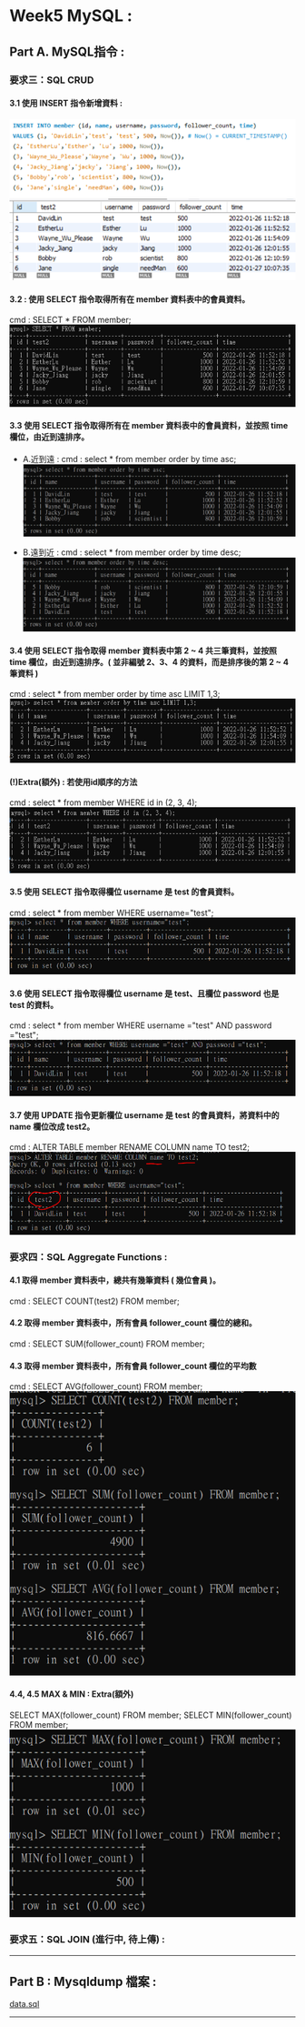 

# Week5 MySQL : 


## Part A. MySQL指令 : 

### 要求三：SQL CRUD

#### 3.1 使用 INSERT 指令新增資料 : 

![image](./img/Task3-1_InsertTableData.PNG)
![image](./img/Task3-1_InsertTableData2.PNG)

#### 3.2 : 使用 SELECT 指令取得所有在 member 資料表中的會員資料。
cmd : SELECT * FROM member; <br>
 ![image](./img/Task3-2_selectTableTotalData.PNG)

#### 3.3 使用 SELECT 指令取得所有在 member 資料表中的會員資料，並按照 time 欄位，由近到遠排序。
- A.近到遠 : 
cmd : select * from member order by time asc;
 ![image](./img/Task3-3_selectDatabyTimeASC.PNG)

- B.遠到近 : 
cmd : select * from member order by time desc;
 ![image](./img/Task3-3_selectDatabyTimeDESC.PNG)

#### 3.4 使用 SELECT 指令取得 member 資料表中第 2 ~ 4 共三筆資料，並按照 time 欄位，由近到遠排序。( 並非編號 2、3、4 的資料，而是排序後的第 2 ~ 4 筆資料 )
cmd : select * from member order by time asc LIMIT 1,3;
 ![image](./img/Task3-4_select2-4DatabyTime.PNG)

#### (!)Extra(額外) : 若使用id順序的方法
cmd : select * from member WHERE id in (2, 3, 4);
 ![image](./img/Task3-4_select2-4DatabyID.PNG)

#### 3.5 使用 SELECT 指令取得欄位 username 是 test 的會員資料。
cmd : select * from member WHERE username="test";
 ![image](./img/Task3-5_selectColumnValue.PNG)

#### 3.6 使用 SELECT 指令取得欄位 username 是 test、且欄位 password 也是 test 的資料。
cmd : select * from member WHERE username ="test" AND password ="test";
 ![image](./img/Task3-6_selectColumnMultiValue.PNG)

#### 3.7 使用 UPDATE 指令更新欄位 username 是 test 的會員資料，將資料中的 name 欄位改成 test2。
cmd : ALTER TABLE member RENAME COLUMN name TO test2;
 ![image](./img/Task3-7_updateColumnNamebyRENAME.PNG)


### 要求四：SQL Aggregate Functions : 

#### 4.1 取得 member 資料表中，總共有幾筆資料 ( 幾位會員 )。
cmd : SELECT COUNT(test2) FROM member;

#### 4.2 取得 member 資料表中，所有會員 follower_count 欄位的總和。
cmd : SELECT SUM(follower_count) FROM member;

#### 4.3 取得 member 資料表中，所有會員 follower_count 欄位的平均數
cmd : SELECT AVG(follower_count) FROM member; <br>
  ![4-1~4-3](./img/Task4_1-3_count_sum_avg_MemberNumber.PNG)

#### 4.4, 4.5 MAX & MIN : Extra(額外)
SELECT MAX(follower_count) FROM member;
SELECT MIN(follower_count) FROM member;<br>
 ![image](./img/Task4_4-5countMemberNumber.PNG)
 
### 要求五：SQL JOIN (進行中, 待上傳) :
<hr/>

## Part B : Mysqldump 檔案 :  
[data.sql](dump/) <hr/>
